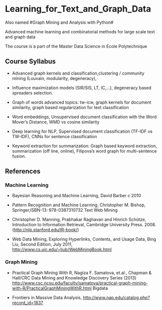 # Learning_for_Text_and_Graph_Data

Also named #Graph Mining and Analysis with Python#

Advanced machine learning and combinatorial methods for large scale text and graph data

The course is a part of the Master Data Science in Ecole Polytechnique

## Course Syllabus

  - Advanced graph kernels and classification,clustering / community mining (Louvain, modularity, degeneracy),     

  - Influence maximization models (SIR/SIS, LT, IC,…), degeneracy based spreaders selection.

  - Graph of words advanced topics: tw-icw, graph kernels for document similarity, graph based regularization for text classification

  - Word embeddings, Unsupervised document classification with the Word Mover’s Distance, WMD vs cosine similarity

  - Deep learning for NLP, Supervised document classification (TF-IDF vs TW-IDF), CNNs for sentence classification

  - Keyword extraction for summarization: Graph based keyword extraction, summarization (off line, online), Filipova’s word graph for multi-sentence fusion.

## References

### Machine Learning

  - Bayesian Reasoning and Machine Learning, David Barber c  2010    
  - Pattern Recognition and Machine Learning, Christopher M. Bishop, Springer,ISBN-13: 978-0387310732
  Text Web Mining

  - Christopher D. Manning, Prabhakar Raghavan and Hinrich Schütze, Introduction to Information Retrieval, Cambridge University Press. 2008. (http://nlp.stanford.edu/IR-book/)

  - Web Data Mining, Exploring Hyperlinks, Contents, and Usage Data, Bing Liu, Second Edition, July 2011, http://www.cs.uic.edu/~liub/WebMiningBook.html

### Graph Mining

  - Practical Graph Mining With R, Nagiza F. Samatova, et.al., Chapman & Hall/CRC Data Mining and Knowledge Discovery Series (2013) http://www.csc.ncsu.edu/faculty/samatova/practical-graph-mining-with-R/PracticalGraphMiningWithR.html
  Bigdata

  - Frontiers in Massive Data Analysis, http://www.nap.edu/catalog.php?record_id=1837
